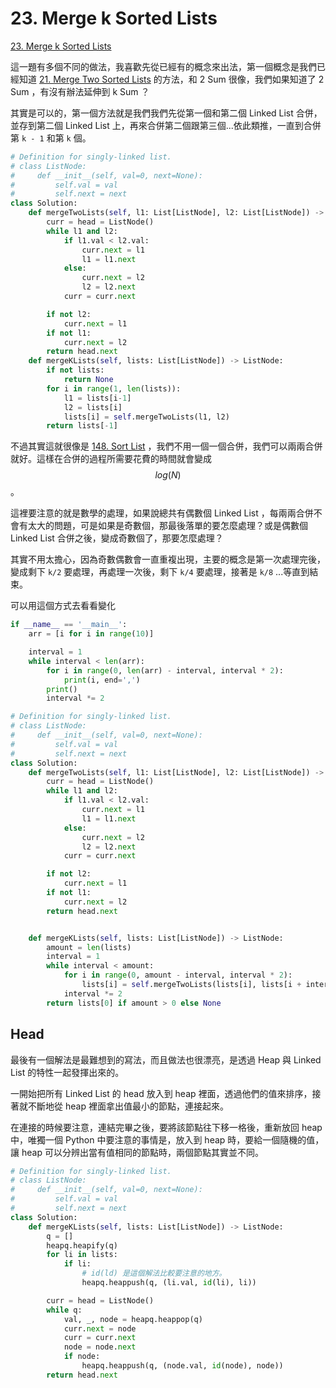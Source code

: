 # 23. Merge k Sorted Lists

[23. Merge k Sorted Lists](https://leetcode.com/problems/merge-k-sorted-lists/)

這一題有多個不同的做法，我喜歡先從已經有的概念來出法，第一個概念是我們已經知道 [21. Merge Two Sorted Lists](./) 的方法，和 2 Sum 很像，我們如果知道了 2 Sum ，有沒有辦法延伸到 k Sum ？

其實是可以的，第一個方法就是我們我們先從第一個和第二個 Linked List 合併，並存到第二個 Linked List 上，再來合併第二個跟第三個...依此類推，一直到合併第 `k - 1` 和第 `k` 個。

```python
# Definition for singly-linked list.
# class ListNode:
#     def __init__(self, val=0, next=None):
#         self.val = val
#         self.next = next
class Solution:
    def mergeTwoLists(self, l1: List[ListNode], l2: List[ListNode]) -> ListNode:
        curr = head = ListNode()
        while l1 and l2:
            if l1.val < l2.val:
                curr.next = l1
                l1 = l1.next
            else:
                curr.next = l2
                l2 = l2.next
            curr = curr.next

        if not l2:
            curr.next = l1
        if not l1:
            curr.next = l2
        return head.next
    def mergeKLists(self, lists: List[ListNode]) -> ListNode:
        if not lists:
            return None
        for i in range(1, len(lists)):
            l1 = lists[i-1]
            l2 = lists[i]
            lists[i] = self.mergeTwoLists(l1, l2)
        return lists[-1]
```

不過其實這就很像是 [148. Sort List](../sort-list.md) ，我們不用一個一個合併，我們可以兩兩合併就好。這樣在合併的過程所需要花費的時間就會變成 $$log(N)$$ 。

這裡要注意的就是數學的處理，如果說總共有偶數個 Linked List ，每兩兩合併不會有太大的問題，可是如果是奇數個，那最後落單的要怎麼處理？或是偶數個 Linked List 合併之後，變成奇數個了，那要怎麼處理？

其實不用太擔心，因為奇數偶數會一直重複出現，主要的概念是第一次處理完後，變成剩下 `k/2` 要處理，再處理一次後，剩下 `k/4` 要處理，接著是 `k/8` ...等直到結束。

可以用這個方式去看看變化

```python
if __name__ == '__main__':
    arr = [i for i in range(10)]

    interval = 1
    while interval < len(arr):
        for i in range(0, len(arr) - interval, interval * 2):
            print(i, end=',')
        print()
        interval *= 2
```

```python
# Definition for singly-linked list.
# class ListNode:
#     def __init__(self, val=0, next=None):
#         self.val = val
#         self.next = next
class Solution:
    def mergeTwoLists(self, l1: List[ListNode], l2: List[ListNode]) -> ListNode:
        curr = head = ListNode()
        while l1 and l2:
            if l1.val < l2.val:
                curr.next = l1
                l1 = l1.next
            else:
                curr.next = l2
                l2 = l2.next
            curr = curr.next

        if not l2:
            curr.next = l1
        if not l1:
            curr.next = l2
        return head.next


    def mergeKLists(self, lists: List[ListNode]) -> ListNode:
        amount = len(lists)
        interval = 1
        while interval < amount:
            for i in range(0, amount - interval, interval * 2):
                lists[i] = self.mergeTwoLists(lists[i], lists[i + interval])
            interval *= 2
        return lists[0] if amount > 0 else None
```

## Head

最後有一個解法是最難想到的寫法，而且做法也很漂亮，是透過 Heap 與 Linked List 的特性一起發揮出來的。

一開始把所有 Linked List 的 head 放入到 heap 裡面，透過他們的值來排序，接著就不斷地從 heap 裡面拿出值最小的節點，連接起來。

在連接的時候要注意，連結完畢之後，要將該節點往下移一格後，重新放回 heap 中，唯獨一個 Python 中要注意的事情是，放入到 heap 時，要給一個隨機的值，讓 heap 可以分辨出當有值相同的節點時，兩個節點其實並不同。

```python
# Definition for singly-linked list.
# class ListNode:
#     def __init__(self, val=0, next=None):
#         self.val = val
#         self.next = next
class Solution:
    def mergeKLists(self, lists: List[ListNode]) -> ListNode:
        q = []
        heapq.heapify(q)
        for li in lists:
            if li:
                # id(ld) 是這個解法比較要注意的地方。
                heapq.heappush(q, (li.val, id(li), li))

        curr = head = ListNode()
        while q:
            val, _, node = heapq.heappop(q)
            curr.next = node
            curr = curr.next
            node = node.next
            if node:
                heapq.heappush(q, (node.val, id(node), node))
        return head.next
```

